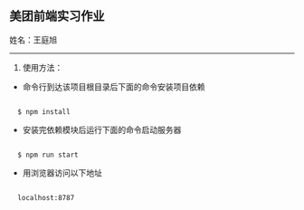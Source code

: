 ## 美团前端实习作业

姓名：王庭旭

---

1. 使用方法：

  - 命令行到达该项目根目录后下面的命令安装项目依赖
  ```shell

    $ npm install
  ```

  - 安装完依赖模块后运行下面的命令启动服务器
  ```shell

    $ npm run start
  ```

  - 用浏览器访问以下地址
  ```shell

    localhost:8787
  ```
